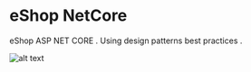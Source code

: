 # eShop NetCore
 eShop ASP NET CORE . Using design patterns best practices .
 
 ![alt text](https://github.com/andreiserbanrazvan/eShop-NetCore/blob/main/photos/constuctionicon.png)
